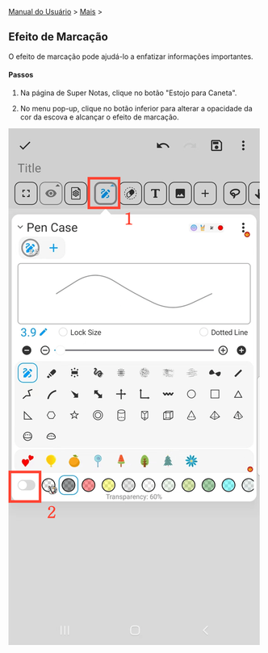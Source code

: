 [Manual do Usuário](/dragonnest/drawnote/manual/pt) > [Mais](/dragonnest/drawnote/manual/pt/mais) >

Efeito de Marcação
---
O efeito de marcação pode ajudá-lo a enfatizar informações importantes.

#### Passos
1. Na página de Super Notas, clique no botão "Estojo para Caneta".

2. No menu pop-up, clique no botão inferior para alterar a opacidade da cor da escova e alcançar o efeito de marcação.

![Efeito de Marcação](imgs/highlighter_effect1.png)
